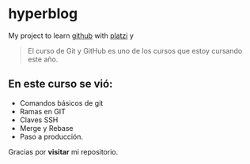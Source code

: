# hyperblog
My project to learn [github](www.github.com) with [platzi](www.platzi.com) y

> El curso de Git y GitHub es uno de los cursos que estoy cursando este año.

## En este curso se vió:
* Comandos básicos de git
* Ramas en GIT
* Claves SSH
* Merge y Rebase
* Paso a producción.

Gracias por **visitar** mi repositorio.
